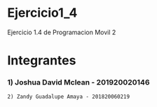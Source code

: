 # Ejercicio1_4
Ejercicio 1.4 de Programacion Movil 2


# Integrantes
### 1) Joshua David Mclean - 201920020146
    2) Zandy Guadalupe Amaya - 201820060219
